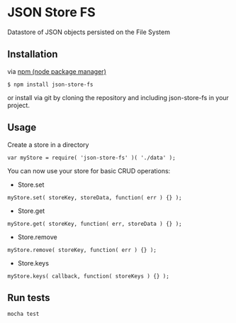 # JSON Store FS

Datastore of JSON objects persisted on the File System

## Installation

via [npm (node package manager)](http://github.com/isaacs/npm)

    $ npm install json-store-fs

or install via git by cloning the repository and including json-store-fs in your project.

## Usage

Create a store in a directory
```
var myStore = require( 'json-store-fs' )( './data' );
```

You can now use your store for basic CRUD operations:

- Store.set
```
myStore.set( storeKey, storeData, function( err ) {} );
```

- Store.get
```
myStore.get( storeKey, function( err, storeData ) {} );
```

- Store.remove
```
myStore.remove( storeKey, function( err ) {} );
```

- Store.keys
```
myStore.keys( callback, function( storeKeys ) {} );
```

## Run tests
```
mocha test
```
